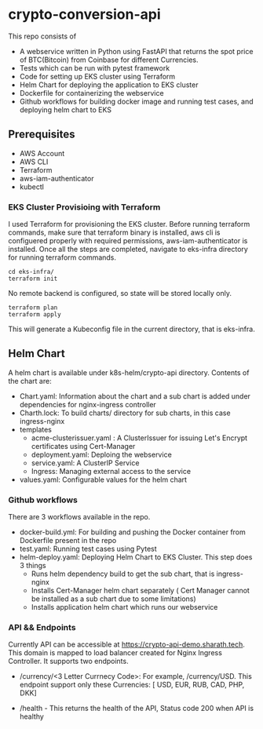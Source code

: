 # crypto-conversion-api

This repo consists of 
- A webservice written in Python using FastAPI that returns the spot price of BTC(Bitcoin) from Coinbase for different Currencies. 
- Tests which can be run with pytest framework
- Code for setting up EKS cluster using Terraform
- Helm Chart for deploying the application to EKS cluster
- Dockerfile for containerizing the webservice
- Github workflows for building docker image and running test cases, and deploying helm chart to EKS 

## Prerequisites
- AWS Account
- AWS CLI
- Terraform
- aws-iam-authenticator
- kubectl

### EKS Cluster Provisioing with Terraform

I used Terraform for provisioning the EKS cluster. Before running terraform commands, make sure that terraform binary is installed, aws cli is configuered properly with required permissions, aws-iam-authenticator is installed. Once all the steps are completed, navigate to eks-infra directory for running terraform commands. 

```
cd eks-infra/
terraform init
```
No remote backend is configured, so state will be stored locally only. 

```
terraform plan
terraform apply 
```

This will generate a Kubeconfig file in the current directory, that is eks-infra. 

## Helm Chart

A helm chart is available under k8s-helm/crypto-api directory. Contents of the chart are:
- Chart.yaml: Information about the chart and a sub chart is added under dependencies for nginx-ingress controller 
- Charth.lock: To build charts/ directory for sub charts, in this case ingress-nginx
- templates
  - acme-clusterissuer.yaml : A ClusterIssuer for issuing Let's Encrypt certificates using Cert-Manager
  - deployment.yaml: Deploing the webservice
  - service.yaml: A ClusterIP Service
  - Ingress: Managing external access to the service
- values.yaml: Configurable values for the helm chart

### Github workflows

There are 3 workflows available in the repo.
- docker-build.yml: For building and pushing the Docker container from Dockerfile present in the repo
- test.yaml: Running test cases using Pytest
- helm-deploy.yaml: Deploying Helm Chart to EKS Cluster. This step does 3 things
  - Runs helm dependency build to get the sub chart, that is ingress-nginx
  - Installs Cert-Manager helm chart separately ( Cert Manager cannot be installed as a sub chart due to some limitations)
  - Installs application helm chart which runs our webservice

### API  && Endpoints

Currently API can be accessible at https://crypto-api-demo.sharath.tech. This domain is mapped to load balancer created for Nginx Ingress Controller. It supports two endpoints. 
- /currency/<3 Letter Currnecy Code>: For example, /currency/USD. 
This endpoint support only these Currencies: [ USD, EUR, RUB, CAD, PHP, DKK]

- /health - This returns the health of the API, Status code 200 when API is healthy

